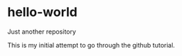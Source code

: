# hello-world
Just another repository

This is my initial attempt to go through the github tutorial.
